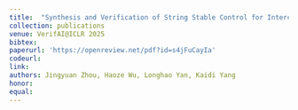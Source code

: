 ```yaml
---
title:  "Synthesis and Verification of String Stable Control for Interconnected Systems via Neural sISS Certificate"
collection: publications
venue: VerifAI@ICLR 2025
bibtex: 
paperurl: 'https://openreview.net/pdf?id=s4jFuCayIa'
codeurl: 
link:
authors: Jingyuan Zhou, Haoze Wu, Longhao Yan, Kaidi Yang
honor:
equal:
---
```

